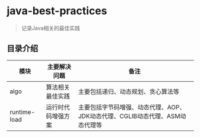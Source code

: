 # java-best-practices

> 记录Java相关的最佳实践

## 目录介绍

| 模块           |    主要解决问题     | 备注                                            |
|--------------|-----------|-----------------------------------------------| 
| algo         | 算法相关最佳实践    | 主要包括递归、动态规划、贪心算法等                             | 
| runtime-load | 运行时代码增强方案 | 主要包括字节码增强、动态代理、AOP、JDK动态代理、CGLIB动态代理、ASM动态代理等 |       | 